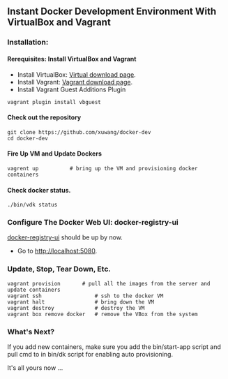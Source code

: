 ## Instant Docker Development Environment With VirtualBox and Vagrant

### Installation:

#### Rerequisites: Install VirtualBox and Vagrant 
* Install VirtualBox: [Virtual download page](https://www.virtualbox.org/wiki/Downloads).
* Install Vagrant: [Vagrant download page](http://www.vagrantup.com/downloads.html).
* Install Vagrant Guest Additions Plugin
```
vagrant plugin install vbguest
```

#### Check out the repository
```
git clone https://github.com/xuwang/docker-dev
cd docker-dev
```

#### Fire Up VM and Update Dockers
```
vagrent up			# bring up the VM and provisioning docker containers
```

#### Check docker status.
```
./bin/vdk status
```

### Configure The Docker Web UI: docker-registry-ui

[docker-registry-ui](https://github.com/atc-/docker-registry-web) should be up by now.

* Go to [http://localhost:5080](http://localhost:5080).

### Update, Stop, Tear Down, Etc.

```
vagrant provision		# pull all the images from the server and update containers
vagrant ssh					# ssh to the docker VM
vagrant halt				# bring down the VM
vagrant destroy         	# destroy the VM
vagrant box remove docker	# remove the VBox from the system
```

### What's Next?

If you add new containers, make sure you add the bin/start-app script and pull cmd to 
in bin/dk script for enabling auto provisioning.

It's all yours now ...

